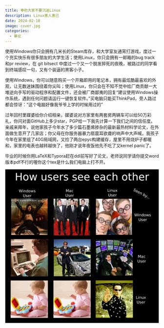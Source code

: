 ```yaml
---
title: 奉劝大家不要沉迷Linux
description: Linux害人害己
date: 2024-02-10
image: cover.jpg
categories: 
  - 暴论
---
```


使用Windows你只会拥有几米长的Steam库存，和大学室友通宵打游戏，度过一个充实快乐有很多朋友的大学生活；使用Linux，你只会拥有一邮箱的bug track和pr review，在 git bitsect 中度过一个又一个脱发猝死的夜晚，被路过的同学看到终端感叹一句，又有个装逼的黑客小子。

使用Windows，你可以随意购买一个开箱即用的笔记本，拥有最炫酷最喜欢的外观，让无数迷妹围绕着你尖叫；使用Linux，你只会在不知不觉中给厂商贡献一大堆逆向手写的驱动程序和配置文件，还会被厂商鄙夷的回复“建议使用Windows操作系统，遇到任何问题请运行一键恢复软件。”买电脑只能买ThinkPad，旁人路过都会惊讶：“这个电脑好像我爷爷上学的时候用过的”

过年回村里媒婆给你介绍相亲，媒婆说对方家里有两套房两辆车可以给50万彩礼，你问对面GitHub上多少star，PGP给一下我先计算一下我们之间的信任度。亲戚来拜年，说他家孩子今年水了多少篇石墨烯掺杂的最新最热材料学论文，在外面做生意开了几家店；你父母在你服务器暴力扇震耳欲聋的响声中大声喊，我孩子今年在家里组了40G局域网，又捡了两台epyc构建缓存，屋里不用烧炉子都暖和，家里的电表也越转越快了，他刚才说年夜饭他先不吃了又kernel panic了。

毕业的时候你用LaTeX和Typora赶在ddl前写好了论文，老师说同学请你提交word版本pdf不行的喔你这个tex是什么我们电脑上打不开。

![](cover.jpg)
